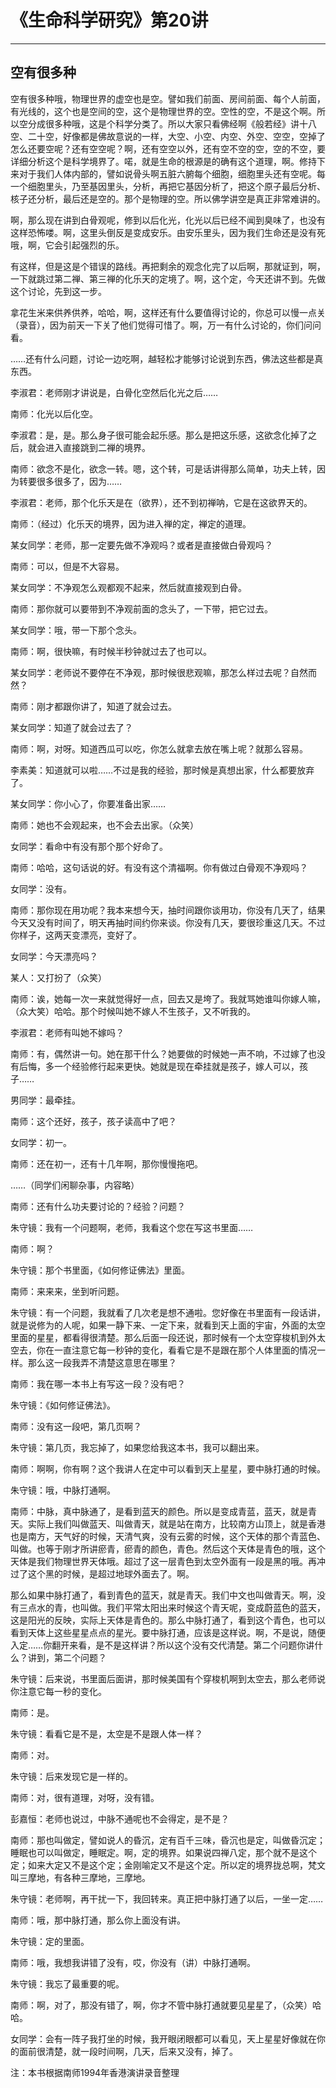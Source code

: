 # 《生命科学研究》第20讲

------

## 空有很多种

空有很多种哦，物理世界的虚空也是空。譬如我们前面、房间前面、每个人前面，有光线的，这个也是空间的空，这个是物理世界的空。空性的空，不是这个啊。所以空分成很多种哦，这是个科学分类了。所以大家只看佛经啊《般若经》讲十八空、二十空，好像都是佛故意说的一样，大空、小空、内空、外空、空空，空掉了怎么还要空呢？还有空空呢？啊，还有空空以外，还有空不空的空，空的不空，要详细分析这个是科学境界了。喏，就是生命的根源是的确有这个道理，啊。修持下来对于我们人体内部的，譬如说骨头啊五脏六腑每个细胞，细胞里头还有空呢。每一个细胞里头，乃至基因里头，分析，再把它基因分析了，把这个原子最后分析、核子还分析，最后还是空的。那个是物理的空。所以佛学讲空是真正非常难讲的。

啊，那么现在讲到白骨观呢，修到以后化光，化光以后已经不闻到臭味了，也没有这样恐怖喽。啊，这里头倒反是变成安乐。由安乐里头，因为我们生命还是没有死哦，啊，它会引起强烈的乐。

有这样，但是这是个错误的路线。再把剩余的观念化完了以后啊，那就证到，啊，一下就跳过第二禅、第三禅的化乐天的定境了。啊，这个定，今天还讲不到。先做这个讨论，先到这一步。

拿花生米来供养供养，哈哈，啊，这样还有什么要值得讨论的，你总可以慢一点关（录音），因为前天一下关了他们觉得可惜了。啊，万一有什么讨论的，你们问问看。

……还有什么问题，讨论一边吃啊，越轻松才能够讨论说到东西，佛法这些都是真东西。

李淑君：老师刚才讲说是，白骨化空然后化光之后……

南师：化光以后化空。

李淑君：是，是。那么身子很可能会起乐感。那么是把这乐感，这欲念化掉了之后，就会进入直接跳到二禅的境界。

南师：欲念不是化，欲念一转。嗯，这个转，可是话讲得那么简单，功夫上转，因为转要很多很多了，因为……

李淑君：老师，那个化乐天是在（欲界），还不到初禅呐，它是在这欲界天的。

南师：（经过）化乐天的境界，因为进入禅的定，禅定的道理。

某女同学：老师，那一定要先做不净观吗？或者是直接做白骨观吗？

南师：可以，但是不大容易。

某女同学：不净观怎么观都观不起来，然后就直接观到白骨。

南师：那你就可以要带到不净观前面的念头了，一下带，把它过去。

某女同学：哦，带一下那个念头。

南师：啊，很快嘛，有时候半秒钟就过去了也可以。

某女同学：老师说不要停在不净观，那时候很悲观嘛，那怎么样过去呢？自然而然？

南师：刚才都跟你讲了，知道了就会过去。

某女同学：知道了就会过去了？

南师：啊，对呀。知道西瓜可以吃，你怎么就拿去放在嘴上呢？就那么容易。

李素美：知道就可以啦……不过是我的经验，那时候是真想出家，什么都要放弃了。

某女同学：你小心了，你要准备出家……

南师：她也不会观起来，也不会去出家。（众笑）

女同学：看命中有没有那个那个好命了。

南师：哈哈，这句话说的好。有没有这个清福啊。你有做过白骨观不净观吗？

女同学：没有。

南师：那你现在用功呢？我本来想今天，抽时间跟你谈用功，你没有几天了，结果今天又没有时间了，明天再抽时间约你来谈。你没有几天，要很珍重这几天。不过你样子，这两天变漂亮，变好了。

女同学：今天漂亮吗？

某人：又打扮了（众笑）

南师：诶，她每一次一来就觉得好一点，回去又是垮了。我就骂她谁叫你嫁人嘛，（众大笑）哈哈。那个时候叫她不嫁人不生孩子，又不听我的。

李淑君：老师有叫她不嫁吗？

南师：有，偶然讲一句。她在那干什么？她要做的时候她一声不响，不过嫁了也没有后悔，多一个经验修行起来更快。她就是现在牵挂就是孩子，嫁人可以，孩子……

男同学：最牵挂。

南师：这个还好，孩子，孩子读高中了吧？

女同学：初一。

南师：还在初一，还有十几年啊，那你慢慢拖吧。

……（同学们闲聊杂事，内容略）

南师：还有什么功夫要讨论的？经验？问题？

朱守镜：我有一个问题啊，老师，我看这个您在写这书里面……

南师：啊？

朱守镜：那个书里面，《如何修证佛法》里面。

南师：来来来，坐到听问题。

朱守镜：有一个问题，我就看了几次老是想不通啦。您好像在书里面有一段话讲，就是说修为的人呢，如果一静下来、一定下来，就看到天上面的宇宙，外面的太空里面的星星，都看得很清楚。那么后面一段还说，那时候有一个太空穿梭机到外太空去，你在一直注意它每一秒钟的变化，看看它是不是跟在那个人体里面的情况一样。那么这一段我弄不清楚这意思在哪里？

南师：我在哪一本书上有写这一段？没有吧？

朱守镜：《如何修证佛法》。

南师：没有这一段吧，第几页啊？

朱守镜：第几页，我忘掉了，如果您给我这本书，我可以翻出来。

南师：啊啊，你有啊？这个我讲人在定中可以看到天上星星，要中脉打通的时候。

朱守镜：哦，中脉打通啊。

南师：中脉，真中脉通了，是看到蓝天的颜色。所以是变成青蓝，蓝天，就是青天。实际上我们叫做蓝天、叫做青天，就是站在南方，比较南方山顶上，就是香港也是南方，天气好的时候，天清气爽，没有云雾的时候，这个天体的那个青蓝色、叫做。也等于刚才所讲瘀青，瘀青的颜色，青色。然后这个天体是青色的哦，这个天体是我们物理世界天体哦。超过了这一层青色到太空外面有一段是黑的哦。再冲过了这个黑的时候，是超过地球外面去了。啊。

那么如果中脉打通了，看到青色的蓝天，就是青天。我们中文也叫做青天。啊，没有三点水的青，也叫做。我们平常太阳出来时候这个青天呢，变成蔚蓝色的蓝天，这是阳光的反映，实际上天体是青色的。那么中脉打通了，看到这个青色，也可以看到天体上这些星星点点的星光。要中脉打通，应该是这样说。啊，不是说，随便入定……你翻开来看，是不是这样讲？所以这个没有交代清楚。第二个问题你讲什么？讲到，第二个问题？

朱守镜：后来说，书里面后面讲，那时候美国有个穿梭机啊到太空去，那么老师说你注意它每一秒的变化。

南师：是。

朱守镜：看看它是不是，太空是不是跟人体一样？

南师：对。

朱守镜：后来发现它是一样的。

南师：对，很有道理，对呀，没有错。

彭嘉恒：老师也说过，中脉不通呢也不会得定，是不是？

南师：那也叫做定，譬如说人的昏沉，定有百千三味，昏沉也是定，叫做昏沉定；睡眠也可以叫做定，睡眠定。啊，定的境界。如果说四禅八定，那个就不是这个定；如来大定又不是这个定；金刚喻定又不是这个定。所以定的境界拢总啊，梵文叫三摩地，有各种三摩地，三摩地。

朱守镜：老师啊，再干扰一下，我回转来。真正把中脉打通了以后，一坐一定……

南师：哦，那中脉打通，那么你上面没有讲。

朱守镜：定的里面。

南师：哦，我想我讲错了没有，哎，你没有（讲）中脉打通啊。

朱守镜：我忘了最重要的呢。

南师：啊，对了，那没有错了，啊，你才不管中脉打通就要见星星了，（众笑）哈哈。

女同学：会有一阵子我打坐的时候，我开眼闭眼都可以看见，天上星星好像就在你的面前很清楚，就一段时间啊，几天，后来又没有，掉了。

注：本书根据南师1994年香港演讲录音整理

